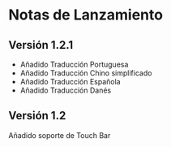 # Notas de Lanzamiento

## Versión 1.2.1

* Añadido Traducción Portuguesa
* Añadido Traducción Chino simplificado
* Añadido Traducción Española
* Añadido Traducción Danés


## Versión 1.2

Añadido soporte de Touch Bar
